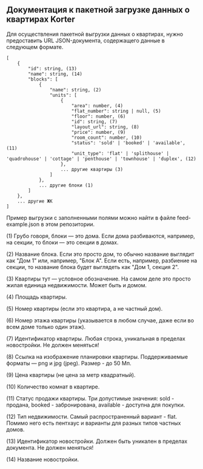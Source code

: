 ## Документация к пакетной загрузке данных о квартирах Korter

Для осуществления пакетной выгрузки данных о квартирах, нужно предоставить URL JSON-документа, содержащего данные в следующем формате.

```
[
    {
        "id": string, (13)
        "name": string, (14)
        "blocks": [
            {
                "name": string, (2)
                "units": [
                    {
                        "area": number, (4)
                        "flat_number": string | null, (5)
                        "floor": number, (6)
                        "id": string, (7)
                        "layout_url": string, (8)
                        "price": number, (9)
                        "room_count": number, (10)
                        "status": 'sold' | 'booked' | 'available', (11)
                        "unit_type": 'flat' | 'splithouse' | 'quadrohouse' | 'cottage' | 'penthouse' | 'townhouse' | 'duplex', (12)
                    },
                    ... другие квартиры (3)
                ]
            },
            ... другие блоки (1)
        ]
    },
    ... другие ЖК
]
```

Пример выгрузки с заполненными полями можно найти в файле feed-example.json в этом репозитории.

(1) Грубо говоря, блоки — это дома. Если дома разбиваются, например, на секции, то блоки — это секции в домах.

(2) Название блока. Если это просто дом, то обычно название выглядит как "Дом 1" или, например, "Блок А". Если есть, например, разбиение на секции, то название блока будет выглядеть как "Дом 1, секция 2".

(3) Квартиры тут — условное обозначение. На самом деле это просто жилая единица недвижимости. Может быть и домом.

(4) Площадь квартиры.

(5) Номер квартиры (если это квартира, а не частный дом).

(6) Номер этажа квартиры (указывается в любом случае, даже если во всем доме только один этаж).

(7) Идентификатор квартиры. Любая строка, уникальная в пределах новостройки. Не должен меняться!

(8) Ссылка на изображение планировки квартиры. Поддерживаемые форматы — png и jpg (jpeg). Размер - до 50 Мп.

(9) Цена квартиры (не цена за метр квадратный).

(10) Количество комнат в квартире.

(11) Статус продажи квартиры. Три допустимые значения: sold - продана, booked - забронирована, available - доступна для покупки.

(12) Тип недвижимости. Самый распространенный вариант - flat. Помимо него есть пентхаус и варианты для разных типов частных домов.

(13) Идентификатор новостройки. Должен быть уникален в пределах документа. Не должен меняться!

(14) Название новостройки.
